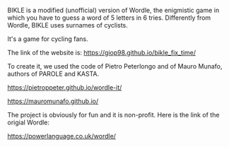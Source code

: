 BIKLE is a modified (unofficial) version of Wordle, the enigmistic game in which you have to guess a word of 5 letters in 6 tries. Differently from Wordle, BIKLE uses surnames of cyclists. 

It's a game for cycling fans.

The link of the website is: https://giop98.github.io/bikle_fix_time/

To create it, we used the code of Pietro Peterlongo and of Mauro Munafo, authors of PAROLE and KASTA.

https://pietroppeter.github.io/wordle-it/

https://mauromunafo.github.io/

The project is obviously for fun and it is non-profit. Here is the link of the origial Wordle:

https://powerlanguage.co.uk/wordle/